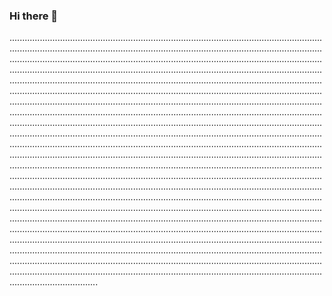 ### Hi there 👋

.......................................................................................................................................................................................................................................................................................................................................................................................................................................................................................................................................................................................................................................................................................................................................................................................................................................................................................................................................................................................................................................................................................................................................................................................................................................................................................................................................................................................................................................................................................................................................................................................................................................................................................................................................................................................................................................................................................................................................................................................................................................................................................................................................................................................................................................................................................................................................................................................................................................................................................................................................................................................................................................................................................................................................................................................................................................................................................................................................................................................................
